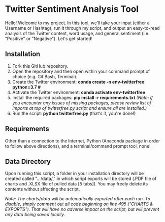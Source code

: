 # Twitter Sentiment Analysis Tool
Hello! Welcome to my project. In this tool, we'll take your input (either a Username or Hashtag), run it through my script, and output an easy-to-read analysis of the Twitter content, word usage, and general sentiment (i.e. "Positive" or "Negative"). Let's get started!

## Installation

 1. Fork this GitHub repository.
 2. Open the repository and then open within your command prompt of choice (e.g. Git Bash, Terminal).
 3. Create the Twitter environment: **conda create -n env-twitterfree python=3.7 #**
 4. Activate the Twitter environment: **conda activate env-twitterfree**
 5. Install the required packages: **pip install -r requirements.txt** *(Note: if you encounter any issues of missing packages, please review list of imports at top of twitterfree.py script and ensure all are installed.)*
 6. Run the script: **python twitterfree.py** (that's it, you're done!)
 
## Requirements

Other than a connection to the Internet, Python (Anaconda package in order to follow above directions), and a terminal/command prompt tool, none!

## Data Directory
Upon running this script, a folder in your installation directory will be created called ".../data/," in which script exports will be stored (.PDF file of charts and .XLSX file of pulled data [5 tabs]). You may freely delete its contents without affecting the script. 

*Note: The charts/data will be automatically exported after each run. To disable, simply comment out all code beginning on line 495 ("CHARTS & EXPORTS"). That will have no adverse impact on the script, but will prevent any data being saved locally.*